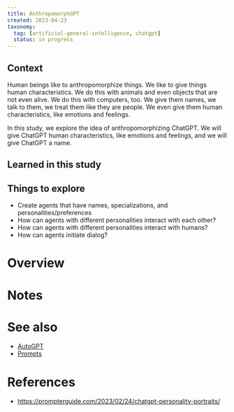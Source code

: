 ```yaml
---
title: AnthropomorphGPT
created: 2023-04-23
taxonomy:
  tag: [artificial-general-intelligence, chatgpt]
  status: in progress
---
```


## Context
Human beings like to anthropomorphize things. We like to give things human characteristics. We do this with animals and even objects that are not even alive. We do this with computers, too. We give them names, we talk to them, we treat them like they are people. We even give them human characteristics, like emotions and feelings.

In this study, we explore the idea of anthropomorphizing ChatGPT. We will give ChatGPT human characteristics, like emotions and feelings, and we will give ChatGPT a name.

## Learned in this study

## Things to explore
* Create agents that have names, specializations, and personalities/preferences
* How can agents with different personalities interact with each other?
* How can agents with different personalities interact with humans?
* How can agents initiate dialog?

# Overview

# Notes

# See also
* [AutoGPT](../autogpt/article.md)
* [Prompts](../prompts/article.md#persona-generator)

# References
* https://prompterguide.com/2023/02/24/chatgpt-personality-portraits/
